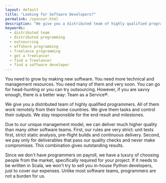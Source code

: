 ```yaml
---
layout: default
title: "Looking for Software Developers?"
permalink: /sponsor.html
description: "We give you a distributed team of highly qualified programmers managed by us"
keywords:
  - distributed team
  - distributed programming
  - outsourcing
  - offshore programming
  - freelance programming
  - get a freelancer
  - find a freelancer
  - find a software developer
---
```


You need to grow by making new software. You need more technical and management
resources. You need many of them and very soon. You can go for head-hunting or
you can try outsourcing. However, if you are savvy enough, there is a better
way: Team as a Service&reg;.

We give you a distributed team of highly qualified programmers. All of them work
remotely from their home countries. We give them tasks and control their
outputs. We stay responsible for the end result and milestones.

Due to our unique management model, we can deliver much higher quality than many
other software teams. First, our rules are very strict: unit tests first, strict
static analysis, pre-flight builds and continuous delivery. Second, we pay only
for deliverables that pass our quality checks and never make compromises. This
combination gives outstanding results.

Since we don't have programmers on payroll, we have a luxury of choosing people
from the market, specifically required for your project. If it needs to be
written in Scala, we won't try to sell you in-house Python developers, just
to cover our expenses. Unlike most software teams, programmers are not a burden
for us.
